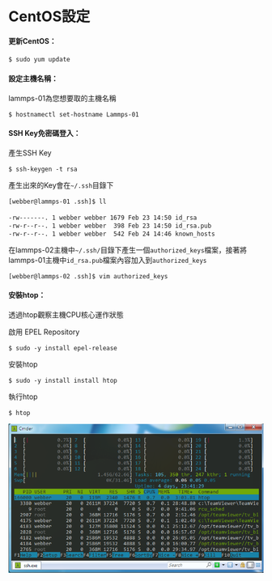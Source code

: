 # CentOS設定

#### 更新CentOS：

```
$ sudo yum update
```

#### 

#### 設定主機名稱：

lammps-01為您想要取的主機名稱

```
$ hostnamectl set-hostname Lammps-01
```

#### 

#### SSH Key免密碼登入：

產生SSH Key

```
$ ssh-keygen -t rsa
```

產生出來的Key會在`~/.ssh`目錄下

```
[webber@lammps-01 .ssh]$ ll

-rw-------. 1 webber webber 1679 Feb 23 14:50 id_rsa
-rw-r--r--. 1 webber webber  398 Feb 23 14:50 id_rsa.pub
-rw-r--r--. 1 webber webber  542 Feb 24 14:46 known_hosts
```

在lammps-02主機中`~/.ssh/`目錄下產生一個`authorized_keys`檔案，接著將lammps-01主機中`id_rsa.pub`檔案內容加入到`authorized_keys`

```
[webber@lammps-02 .ssh]$ vim authorized_keys
```

#### 

#### 安裝htop：

透過htop觀察主機CPU核心運作狀態

啟用 EPEL Repository

```
$ sudo -y install epel-release
```

安裝htop

```
$ sudo -y install install htop
```

執行htop

```
$ htop
```

![](/Image/htop.png)

